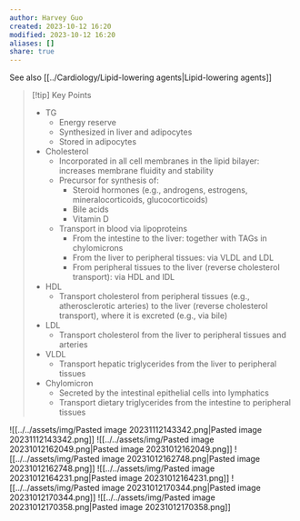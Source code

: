 ```yaml
---
author: Harvey Guo
created: 2023-10-12 16:20
modified: 2023-10-12 16:20
aliases: []
share: true
---
```

See also [[../Cardiology/Lipid-lowering agents|Lipid-lowering agents]]
>[!tip] Key Points
>- TG 
>	- Energy reserve
>	- Synthesized in liver and adipocytes
>	- Stored in adipocytes
>- Cholesterol
>	- Incorporated in all cell membranes in the lipid bilayer: increases membrane fluidity and stability
>	- Precursor for synthesis of:
>		- Steroid hormones (e.g., androgens, estrogens, mineralocorticoids, glucocorticoids)
>		- Bile acids
>		- Vitamin D
>	- Transport in blood via lipoproteins
>		- From the intestine to the liver: together with TAGs in chylomicrons
>		- From the liver to peripheral tissues: via VLDL and LDL
>		- From peripheral tissues to the liver (reverse cholesterol transport): via HDL and IDL
>- HDL
>	- Transport cholesterol from peripheral tissues (e.g., atherosclerotic arteries) to the liver (reverse cholesterol transport), where it is excreted (e.g., via bile)
>- LDL
>	- Transport cholesterol from the liver to peripheral tissues and arteries
>- VLDL
>	- Transport hepatic triglycerides from the liver to peripheral tissues
>- Chylomicron
>	- Secreted by the intestinal epithelial cells into lymphatics
>	- Transport dietary triglycerides from the intestine to peripheral tissues

![[../../assets/img/Pasted image 20231112143342.png|Pasted image 20231112143342.png]]
![[../../assets/img/Pasted image 20231012162049.png|Pasted image 20231012162049.png]]
![[../../assets/img/Pasted image 20231012162748.png|Pasted image 20231012162748.png]]
![[../../assets/img/Pasted image 20231012164231.png|Pasted image 20231012164231.png]]
![[../../assets/img/Pasted image 20231012170344.png|Pasted image 20231012170344.png]]
![[../../assets/img/Pasted image 20231012170358.png|Pasted image 20231012170358.png]]